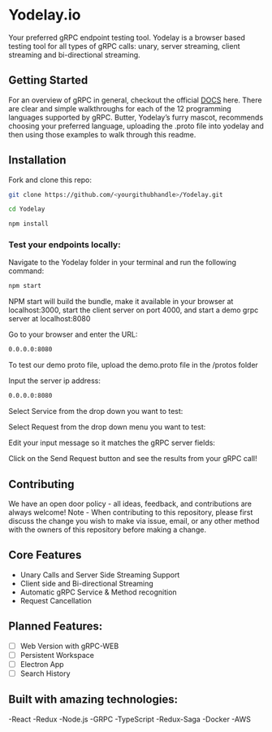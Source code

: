# Yodelay.io

Your preferred gRPC endpoint testing tool. Yodelay is a browser based testing tool for all types of gRPC calls: unary, server streaming, client streaming and bi-directional streaming.

## Getting Started

For an overview of gRPC in general, checkout the official [DOCS](https://grpc.io/docs/) here. There are clear and simple walkthroughs for each of the 12 programming languages supported by gRPC. Butter, Yodelay’s furry mascot, recommends choosing your preferred language, uploading the .proto file into yodelay and then using those examples to walk through this readme.

## Installation

Fork and clone this repo:
```sh
git clone https://github.com/<yourgithubhandle>/Yodelay.git
```
```sh
cd Yodelay
 ```
 ```sh
npm install
```
### Test your endpoints locally:

Navigate to the Yodelay folder in your terminal and run the following command:
```sh
npm start
``` 
NPM start will build the bundle, make it available in your browser at localhost:3000, start the client server on port 4000, and start a demo grpc server at localhost:8080
 
Go to your browser and enter the URL: 
```sh
0.0.0.0:8080
``` 

To test our demo proto file, upload the demo.proto file in the /protos folder
 
Input the server ip address:
```sh
0.0.0.0:8080
``` 
Select Service from the drop down you want to test:

Select Request from the drop down menu you want to test:

Edit your input message so it matches the gRPC server fields:

Click on the Send Request button and see the results from your gRPC call!


## Contributing

We have an open door policy - all ideas, feedback, and contributions are always welcome!
Note - When contributing to this repository, please first discuss the change you wish to make via issue, email, or any other method with the owners of this repository before making a change.



## Core Features
* Unary Calls and Server Side Streaming Support
* Client side and Bi-directional Streaming
* Automatic gRPC Service & Method recognition
* Request Cancellation

## Planned Features:
- [ ] Web Version with gRPC-WEB
- [ ] Persistent Workspace
- [ ] Electron App
- [ ] Search History

## Built with amazing technologies:
-React
-Redux
-Node.js
-GRPC
-TypeScript
-Redux-Saga
-Docker
-AWS

<p float="left">
  <!-- <img src="./src/assets/" width="100"/>
  <img src="./src/assets/" width="120" />
  <img src="./src/assets/" width="160" /> -->
</p>

